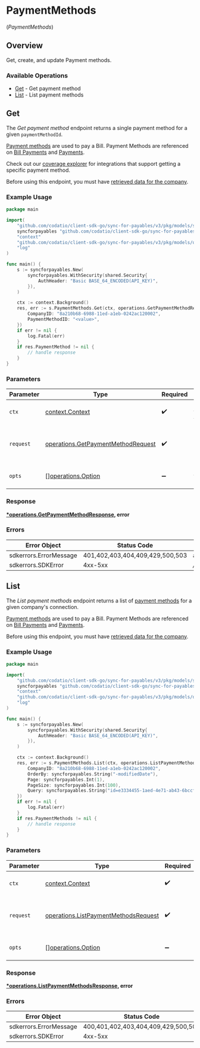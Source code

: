 # PaymentMethods
(*PaymentMethods*)

## Overview

Get, create, and update Payment methods.

### Available Operations

* [Get](#get) - Get payment method
* [List](#list) - List payment methods

## Get

The *Get payment method* endpoint returns a single payment method for a given `paymentMethodId`.

[Payment methods](https://docs.codat.io/sync-for-payables-api#/schemas/PaymentMethod) are used to pay a Bill. Payment Methods are referenced on [Bill Payments](https://docs.codat.io/sync-for-payables-api#/schemas/BillPayment) and [Payments](https://docs.codat.io/sync-for-payables-api#/schemas/Payment).

Check out our [coverage explorer](https://knowledge.codat.io/supported-features/accounting?view=tab-by-data-type&dataType=paymentMethods) for integrations that support getting a specific payment method.

Before using this endpoint, you must have [retrieved data for the company](https://docs.codat.io/sync-for-payables-api#/operations/refresh-company-data).


### Example Usage

```go
package main

import(
	"github.com/codatio/client-sdk-go/sync-for-payables/v3/pkg/models/shared"
	syncforpayables "github.com/codatio/client-sdk-go/sync-for-payables/v3"
	"context"
	"github.com/codatio/client-sdk-go/sync-for-payables/v3/pkg/models/operations"
	"log"
)

func main() {
    s := syncforpayables.New(
        syncforpayables.WithSecurity(shared.Security{
            AuthHeader: "Basic BASE_64_ENCODED(API_KEY)",
        }),
    )

    ctx := context.Background()
    res, err := s.PaymentMethods.Get(ctx, operations.GetPaymentMethodRequest{
        CompanyID: "8a210b68-6988-11ed-a1eb-0242ac120002",
        PaymentMethodID: "<value>",
    })
    if err != nil {
        log.Fatal(err)
    }
    if res.PaymentMethod != nil {
        // handle response
    }
}
```

### Parameters

| Parameter                                                                                    | Type                                                                                         | Required                                                                                     | Description                                                                                  |
| -------------------------------------------------------------------------------------------- | -------------------------------------------------------------------------------------------- | -------------------------------------------------------------------------------------------- | -------------------------------------------------------------------------------------------- |
| `ctx`                                                                                        | [context.Context](https://pkg.go.dev/context#Context)                                        | :heavy_check_mark:                                                                           | The context to use for the request.                                                          |
| `request`                                                                                    | [operations.GetPaymentMethodRequest](../../pkg/models/operations/getpaymentmethodrequest.md) | :heavy_check_mark:                                                                           | The request object to use for the request.                                                   |
| `opts`                                                                                       | [][operations.Option](../../pkg/models/operations/option.md)                                 | :heavy_minus_sign:                                                                           | The options for this request.                                                                |

### Response

**[*operations.GetPaymentMethodResponse](../../pkg/models/operations/getpaymentmethodresponse.md), error**

### Errors

| Error Object                    | Status Code                     | Content Type                    |
| ------------------------------- | ------------------------------- | ------------------------------- |
| sdkerrors.ErrorMessage          | 401,402,403,404,409,429,500,503 | application/json                |
| sdkerrors.SDKError              | 4xx-5xx                         | */*                             |


## List

The *List payment methods* endpoint returns a list of [payment methods](https://docs.codat.io/sync-for-payables-api#/schemas/PaymentMethod) for a given company's connection.

[Payment methods](https://docs.codat.io/sync-for-payables-api#/schemas/PaymentMethod) are used to pay a Bill. Payment Methods are referenced on [Bill Payments](https://docs.codat.io/sync-for-payables-api#/schemas/BillPayment) and [Payments](https://docs.codat.io/sync-for-payables-api#/schemas/Payment).

Before using this endpoint, you must have [retrieved data for the company](https://docs.codat.io/sync-for-payables-api#/operations/refresh-company-data).
    

### Example Usage

```go
package main

import(
	"github.com/codatio/client-sdk-go/sync-for-payables/v3/pkg/models/shared"
	syncforpayables "github.com/codatio/client-sdk-go/sync-for-payables/v3"
	"context"
	"github.com/codatio/client-sdk-go/sync-for-payables/v3/pkg/models/operations"
	"log"
)

func main() {
    s := syncforpayables.New(
        syncforpayables.WithSecurity(shared.Security{
            AuthHeader: "Basic BASE_64_ENCODED(API_KEY)",
        }),
    )

    ctx := context.Background()
    res, err := s.PaymentMethods.List(ctx, operations.ListPaymentMethodsRequest{
        CompanyID: "8a210b68-6988-11ed-a1eb-0242ac120002",
        OrderBy: syncforpayables.String("-modifiedDate"),
        Page: syncforpayables.Int(1),
        PageSize: syncforpayables.Int(100),
        Query: syncforpayables.String("id=e3334455-1aed-4e71-ab43-6bccf12092ee"),
    })
    if err != nil {
        log.Fatal(err)
    }
    if res.PaymentMethods != nil {
        // handle response
    }
}
```

### Parameters

| Parameter                                                                                        | Type                                                                                             | Required                                                                                         | Description                                                                                      |
| ------------------------------------------------------------------------------------------------ | ------------------------------------------------------------------------------------------------ | ------------------------------------------------------------------------------------------------ | ------------------------------------------------------------------------------------------------ |
| `ctx`                                                                                            | [context.Context](https://pkg.go.dev/context#Context)                                            | :heavy_check_mark:                                                                               | The context to use for the request.                                                              |
| `request`                                                                                        | [operations.ListPaymentMethodsRequest](../../pkg/models/operations/listpaymentmethodsrequest.md) | :heavy_check_mark:                                                                               | The request object to use for the request.                                                       |
| `opts`                                                                                           | [][operations.Option](../../pkg/models/operations/option.md)                                     | :heavy_minus_sign:                                                                               | The options for this request.                                                                    |

### Response

**[*operations.ListPaymentMethodsResponse](../../pkg/models/operations/listpaymentmethodsresponse.md), error**

### Errors

| Error Object                        | Status Code                         | Content Type                        |
| ----------------------------------- | ----------------------------------- | ----------------------------------- |
| sdkerrors.ErrorMessage              | 400,401,402,403,404,409,429,500,503 | application/json                    |
| sdkerrors.SDKError                  | 4xx-5xx                             | */*                                 |
